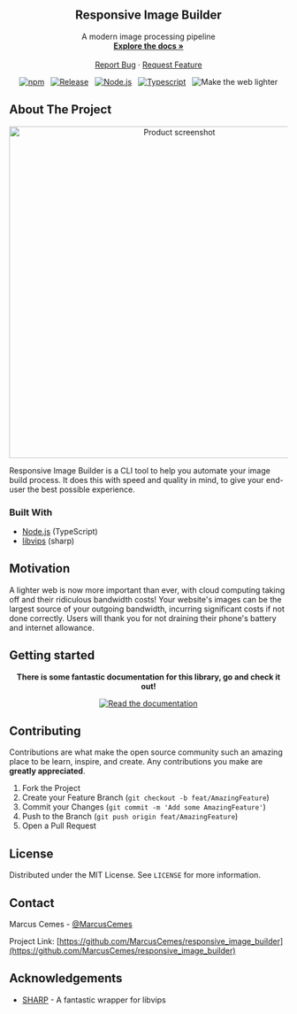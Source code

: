 <!-- PROJECT LOGO -->
<br />
<p align="center">

  <!--
  <a href="https://github.com/MarcusCemes/responsive-image-builder">
    <img src="images/logo.png" alt="Logo" width="80" height="80">
  </a>

  <h3 align="center">Responsive Image Builder</h3>
  -->

  <h2 align="center">Responsive Image Builder</h2>

  <div align="center">
    A modern image processing pipeline
    <br />
    <a href="https://marcus-cemes.gitbook.io/responsive-image-builder/"><strong>Explore the docs »</strong></a>
    <br />
    <br />
    <a href="https://github.com/MarcusCemes/responsive-image-builder/issues">Report Bug</a>
    ·
    <a href="https://github.com/MarcusCemes/responsive-image-builder/issues">Request Feature</a>
  </p>

[![npm][badge-npm]][link-npm]&nbsp;&nbsp;
[![Release][badge-release]][link-release]&nbsp;&nbsp;
[![Node.js][badge-node]][link-node]&nbsp;&nbsp;
[![Typescript][badge-typescript]][link-typescript]&nbsp;&nbsp;
![Make the web lighter][badge-lighter]

</div>

<!-- ABOUT THE PROJECT -->

## About The Project

<div align="center">
  <img width="600" alt="Product screenshot" src="https://gistcdn.githack.com/MarcusCemes/9b4a3bbfefdae55e435d5fc98d3df062/raw/10eb7d1f30030b0aaf0bf57a891a7b44acf8a06a/responsive-image-builder-demo-2.svg" alt="An example of usage">
</div>

Responsive Image Builder is a CLI tool to help you automate your image build process. It does this with speed and quality in mind, to give your end-user the best possible experience.

### Built With

- [Node.js](https://nodejs.org/en/) (TypeScript)
- [libvips](https://github.com/libvips/libvips) (sharp)

## Motivation

A lighter web is now more important than ever, with cloud computing taking off and their ridiculous bandwidth costs! Your website's images can be the largest source of your outgoing bandwidth, incurring significant costs if not done correctly. Users will thank you for not draining their phone's battery and internet allowance.

## Getting started

<div align="center">

**There is some fantastic documentation for this library, go and check it out!**

[![Read the documentation][badge-docs]][link-docs]

</div>

<!-- CONTRIBUTING -->

## Contributing

Contributions are what make the open source community such an amazing place to be learn, inspire, and create. Any contributions you make are **greatly appreciated**.

1. Fork the Project
2. Create your Feature Branch (`git checkout -b feat/AmazingFeature`)
3. Commit your Changes (`git commit -m 'Add some AmazingFeature'`)
4. Push to the Branch (`git push origin feat/AmazingFeature`)
5. Open a Pull Request

<!-- LICENSE -->

## License

Distributed under the MIT License. See `LICENSE` for more information.

<!-- CONTACT -->

## Contact

Marcus Cemes - [@MarcusCemes](https://twitter.com/MarcusCemes)

Project Link: [https://github.com/MarcusCemes/responsive_image_builder](https://github.com/MarcusCemes/responsive_image_builder)

<!-- ACKNOWLEDGEMENTS -->

## Acknowledgements

- [SHARP](https://github.com/lovell/sharp) - A fantastic wrapper for libvips

<!-- BADGES -->

[badge-npm]: https://img.shields.io/badge/npm-CB3837.svg?style=for-the-badge&logo=npm
[badge-release]: https://img.shields.io/github/release/MarcusCemes/responsive-image-builder.svg?style=for-the-badge&color=FF851B
[badge-travis]: https://img.shields.io/badge/Travis_CI--FFDC00.svg?style=for-the-badge&logo=travis
[badge-node]: https://img.shields.io/badge/Node.js--339933.svg?style=for-the-badge&logo=node.js
[badge-typescript]: https://img.shields.io/badge/Typescript--0074D9.svg?style=for-the-badge&logo=typescript
[badge-lighter]: https://img.shields.io/badge/Make_the_web-lighter-7FDBFF.svg?style=for-the-badge
[badge-docs]: https://img.shields.io/badge/Documentation-007ACC.svg?style=for-the-badge&logo=read-the-docs

<!-- LINKS -->

[link-npm]: https://www.npmjs.com/package/responsive-image-builder
[link-release]: https://github.com/MarcusCemes/responsive-image-builder/releases/latest
[link-node]: https://nodejs.org
[link-typescript]: https://www.typescriptlang.org
[link-docs]: https://marcus-cemes.gitbook.io/responsive-image-builder/
